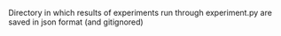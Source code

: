 Directory in which results of experiments run through experiment.py are saved in json format (and gitignored)
